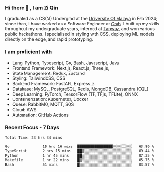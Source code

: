 <!-- <img height="180rem" width="100%" src="https://github.com/ziqinyeow/ziqinyeow/blob/main/header.png?raw=true" /> -->

### Hi there 👋 , I am Zi Qin
<!-- ![visitors](https://visitor-badge.glitch.me/badge?page_id=page.id) -->

I graduated as a CS(AI) Undergrad at the [University Of Malaya](https://www.um.edu.my/) in Feb 2024; since then, I have worked as a Software Engineer at [Grab](https://www.grab.com/my/). I built up my skills throughout my undergraduate years, interned at [Tapway](https://gotapway.com/), and won various public hackathons. I specialised in styling with CSS, deploying ML models directly on the edge, and rapid prototyping.

### I am proficient with

- Lang: Python, Typescript, Go, Bash, Javascript, Java
- Frontend Framework: Next.js, React.js, Three.js,
- State Management: Redux, Zustand
- Styling: TailwindCSS, CSS
- Backend Framework: FastAPI, Express.js
- Database: MySQL, PostgreSQL, Redis, MongoDB, Cassandra (CQL)
- Deep Learning: PyTorch, TensorFlow (TF, TFjs, TFLite), ONNX
- Containerization: Kubernetes, Docker
- Queue: RabbitMQ, MQTT, SQS
- Cloud: AWS
- Automation: GitHub Actions

### Recent Focus - 7 Days
<!--START_SECTION:waka-->

```txt
Total Time: 23 hrs 34 mins

Go               15 hrs 16 mins  ████████████████░░░░░░░░░   63.89 %
TypeScript       2 hrs 15 mins   ██▒░░░░░░░░░░░░░░░░░░░░░░   09.44 %
Python           1 hr 45 mins    ██░░░░░░░░░░░░░░░░░░░░░░░   07.35 %
Makefile         1 hr 22 mins    █▒░░░░░░░░░░░░░░░░░░░░░░░   05.75 %
Bash             51 mins         █░░░░░░░░░░░░░░░░░░░░░░░░   03.57 %
```

<!--END_SECTION:waka-->

<!--![Leetcode Stats](https://leetcard.jacoblin.cool/ziqinyeow?ext=heatmap&theme=light,nord&width=1200&height=400)-->
